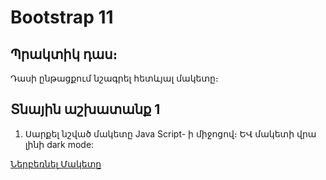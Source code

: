 # Bootstrap 11

## Պրակտիկ դաս։
Դասի ընթացքում նշագրել հետևյալ մակետը։

## Տնային աշխատանք 1

1. Սարքել նշված մակետը Java Script- ի միջոցով։ ԵՎ մակետի վրա լինի dark mode: 

<a href="./files/lesson10.psd" rel="nofollow" target="_blank" class="btn btn-success btn-lg">Ներբեռնել Մակետը</a>